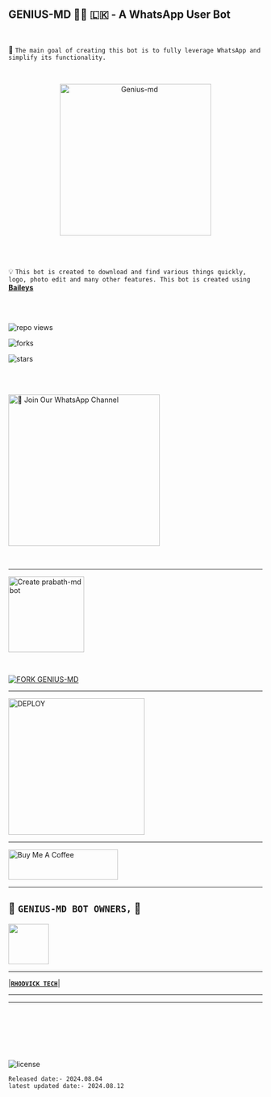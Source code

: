 <br>

## GENIUS-MD 👨‍💻 🇱🇰 - A  WhatsApp User Bot

<br>

🔮 `The main goal of creating this bot is to fully leverage WhatsApp and simplify its functionality.`

<br>
 
  <p align="center">  
  <a href="https://telegra.ph/file/1743544c222ffd613c219.jpg">
    <img alt="Genius-md" height="300" src="https://telegra.ph/file/1743544c222ffd613c219.jpg">
    
  
  </a>
</p>  


<br>
<br>

💡 `This bot is created to download and find various things quickly, logo, photo edit and many other features. This bot is created using` **[Baileys](https://github.com/WhiskeySockets/Baileys)**

<br>
<br>
  

![repo views](https://hits.seeyoufarm.com/api/count/incr/badge.svg?url=https%3A%2F%2Fgithub.com%2FRhodvick%2Fgenius-md&count_bg=%2379C83D&title_bg=%23555555&icon=gitpod.svg&icon_color=%23E7E7E7&title=Views&edge_flat=false)

![forks](https://img.shields.io/github/forks/Rhodvick/genius-md?label=Forks&style=social)

![stars](https://img.shields.io/github/stars/Rhodvick/genius-md?style=social)




<br>
<br>

<a href="https://whatsapp.com/channel/0029VaPZWbY1iUxVVRIIOm0D"><img src="https://img.shields.io/badge/%F0%9F%8E%89%20Join%20Our%20WhatsApp%20Channel-black" alt="📎 Join Our WhatsApp Channel" width="300"></a>

<br>

---

<a href="https://www.prabath-md-official-web.com/"><img src="https://img.shields.io/badge/DEPLOY-greeen" alt="Create prabath-md bot" width="150"></a>

<br>

[![FORK GENIUS-MD](https://img.shields.io/badge/FORK%20-GENIUS%20MD-white)](https://github.com/Rhodvick/genius-md/fork)

 ---
 
<a href="https://Genius-md-terms-and-rules.vercel.app/"><img src="https://img.shields.io/badge/Read%20Our%20Terms%20and%20Conditions-red" alt="DEPLOY" width="270"></a>

---

<a href="https://www.buymeacoffee.com/PrabathKumara" target="_blank"><img src="https://cdn.buymeacoffee.com/buttons/v2/default-yellow.png" alt="Buy Me A Coffee" style="height: 60px !important;width: 217px !important;" ></a>

---

## 👑 **`GENIUS-MD BOT OWNERS,`** 👑


   <a href="https://github.com/Rhodvick/"><img src="https://avatars.githubusercontent.com/u/106251140?v=4" width=80 height=80></a>   

---

|**[`RHODVICK TECH`](https://github.com/Rhodvick)**|

---



---


<br>
<br>
<br>
<br>
<br>


![license](https://img.shields.io/github/license/prabathLK/PRABATH-MD?color=green&label=License&style=plastic)



`Released date:- 2024.08.04`
<br>
`latest updated date:- 2024.08.12`
